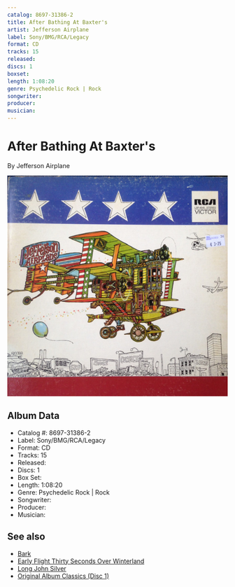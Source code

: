 ```yaml
---
catalog: 8697-31386-2
title: After Bathing At Baxter's
artist: Jefferson Airplane
label: Sony/BMG/RCA/Legacy
format: CD
tracks: 15
released: 
discs: 1
boxset: 
length: 1:08:20
genre: Psychedelic Rock | Rock
songwriter: 
producer: 
musician: 
---
```


# After Bathing At Baxter's

By Jefferson Airplane

![](../../assets/albumcovers/Jefferson_Airplane-After_Bathing_At_Baxters.png)

## Album Data

- Catalog #: 8697-31386-2
- Label: Sony/BMG/RCA/Legacy
- Format: CD
- Tracks: 15
- Released: 
- Discs: 1
- Box Set: 
- Length: 1:08:20
- Genre: Psychedelic Rock | Rock
- Songwriter: 
- Producer: 
- Musician: 


## See also

- [Bark](Bark.md)
- [Early Flight Thirty Seconds Over Winterland](Early_Flight_Thirty_Seconds_Over_Winterland.md)
- [Long John Silver](Long_John_Silver.md)
- [Original Album Classics (Disc 1)](Original_Album_Classics_Disc_1.md)
